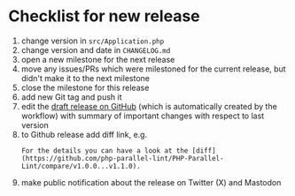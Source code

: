 # Checklist for new release

1. change version in `src/Application.php`
2. change version and date in `CHANGELOG.md`
3. open a new milestone for the next release
4. move any issues/PRs which were milestoned for the current release, but didn't make it to the next milestone
5. close the milestone for this release
6. add new Git tag and push it
7. edit the [draft release on GitHub](https://github.com/php-parallel-lint/PHP-Parallel-Lint/releases) (which is automatically created by the workflow) with summary of important changes with respect to last version
8. to Github release add diff link, e.g.
    ```
    For the details you can have a look at the [diff](https://github.com/php-parallel-lint/PHP-Parallel-Lint/compare/v1.0.0...v1.1.0).
    ```
9. make public notification about the release on Twitter (X) and Mastodon
